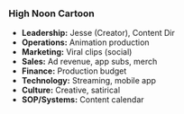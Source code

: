 ### High Noon Cartoon

- **Leadership:** Jesse (Creator), Content Dir
- **Operations:** Animation production
- **Marketing:** Viral clips (social)
- **Sales:** Ad revenue, app subs, merch
- **Finance:** Production budget
- **Technology:** Streaming, mobile app
- **Culture:** Creative, satirical
- **SOP/Systems:** Content calendar
